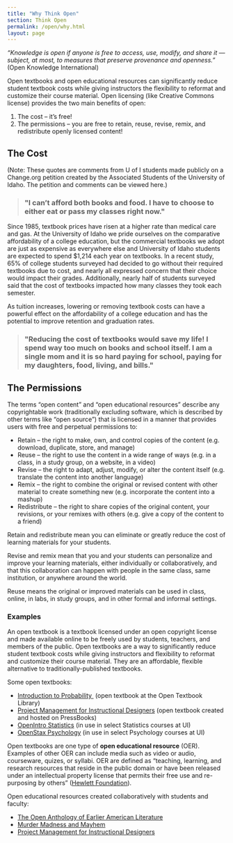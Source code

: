 ```yaml
---
title: "Why Think Open"
section: Think Open
permalink: /open/why.html
layout: page
---
```


*“Knowledge is open if anyone is free to access, use, modify, and share it — subject, at most, to measures that preserve provenance and openness.”* (Open Knowledge International)

Open textbooks and open educational resources can significantly reduce student textbook costs while giving instructors the flexibility to reformat and customize their course material. Open licensing (like Creative Commons license) provides the two main benefits of open:

1. The cost – it’s free!
2. The permissions – you are free to retain, reuse, revise, remix, and redistribute openly licensed content!

## The Cost

(Note: These quotes are comments from U of I students made publicly on a Change.org petition created by the Associated Students of the University of Idaho. The petition and comments can be viewed here.)

>### "I can’t afford both books and food. I have to choose to either eat or pass my classes right now." 

Since 1985, textbook prices have risen at a higher rate than medical care and gas. At the University of Idaho we pride ourselves on the comparative affordability of a college education, but the commercial textbooks we adopt are just as expensive as everywhere else and University of Idaho students are expected to spend $1,214 each year on textbooks. In a recent study, 65% of college students surveyed had decided to go without their required textbooks due to cost, and nearly all expressed concern that their choice would impact their grades. Additionally, nearly half of students surveyed said that the cost of textbooks impacted how many classes they took each semester.

As tuition increases, lowering or removing textbook costs can have a powerful effect on the affordability of a college education and has the potential to improve retention and graduation rates.

>### "Reducing the cost of textbooks would save my life! I spend way too much on books and school itself. I am a single mom and it is so hard paying for school, paying for my daughters, food, living, and bills."

## The Permissions

The terms “open content” and “open educational resources” describe any copyrightable work (traditionally excluding software, which is described by other terms like “open source”) that is licensed in a manner that provides users with free and perpetual permissions to:

- Retain – the right to make, own, and control copies of the content (e.g. download, duplicate, store, and manage)
- Reuse – the right to use the content in a wide range of ways (e.g. in a class, in a study group, on a website, in a video)
- Revise – the right to adapt, adjust, modify, or alter the content itself (e.g. translate the content into another language)
- Remix – the right to combine the original or revised content with other material to create something new (e.g. incorporate the content into a mashup)
- Redistribute – the right to share copies of the original content, your revisions, or your remixes with others (e.g. give a copy of the content to a friend)

Retain and redistribute mean you can eliminate or greatly reduce the cost of learning materials for your students.

Revise and remix mean that you and your students can personalize and improve your learning materials, either individually or collaboratively, and that this collaboration can happen with people in the same class, same institution, or anywhere around the world.

Reuse means the original or improved materials can be used in class, online, in labs, in study groups, and in other formal and informal settings.

### Examples

An open textbook is a textbook licensed under an open copyright license and made available online to be freely used by students, teachers, and members of the public. Open textbooks are a way to significantly reduce student textbook costs while giving instructors and flexibility to reformat and customize their course material. They are an affordable, flexible alternative to traditionally-published textbooks.

Some open textbooks:

* [Introduction to Probability ](https://open.umn.edu/opentextbooks/BookDetail.aspx?bookId=21) (open textbook at the Open Textbook Library)
* [Project Management for Instructional Designers](https://pm4id.pressbooks.com/) (open textbook created and hosted on PressBooks)
* [OpenIntro Statistics](https://www.openintro.org/stat/textbook.php) (in use in select Statistics courses at UI)
* [OpenStax Psychology](https://openstax.org/details/books/psychology) (in use in select Psychology courses at UI)

Open textbooks are one type of **open educational resource** (OER). Examples of other OER can include media such as video or audio, courseware, quizes, or syllabi. OER are defined as “teaching, learning, and research resources that reside in the public domain or have been released under an intellectual property license that permits their free use and re-purposing by others” ([Hewlett Foundation](http://www.hewlett.org/programs/education/open-educational-resources)).

Open educational resources created collaboratively with students and faculty:

* [The Open Anthology of Earlier American Literature](https://openamlit.pressbooks.com/)
* [Murder Madness and Mayhem](https://en.wikipedia.org/wiki/Wikipedia:WikiProject_Murder_Madness_and_Mayhem)
* [Project Management for Instructional Designers](https://pm4id.pressbooks.com/)
